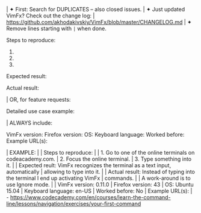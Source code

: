 | ✦ First: Search for DUPLICATES – also closed issues.
| ✦ Just updated VimFx? Check out the change log:
|     https://github.com/akhodakivskiy/VimFx/blob/master/CHANGELOG.md
| ✦ Remove lines starting with `|` when done.


Steps to reproduce:

1. 
2. 
3. 

Expected result: 

Actual result: 


| OR, for feature requests:


Detailed use case example: 


| ALWAYS include:


VimFx version: 
Firefox version: 
OS: 
Keyboard language: 
Worked before: 
Example URL(s): 


| EXAMPLE:
|
| Steps to reproduce:
|
| 1. Go to one of the online terminals on codeacademy.com.
| 2. Focus the online terminal.
| 3. Type something into it.
|
| Expected reult: VimFx recognizes the terminal as a text input, automatically
| allowing to type into it.
|
| Actual result: Instead of typing into the terminal I end up activating VimFx
| commands.
|
| A work-around is to use Ignore mode.
|
| VimFx version: 0.11.0
| Firefox version: 43
| OS: Ubuntu 15.04
| Keyboard language: en-US
| Worked before: No
| Example URL(s):
| - https://www.codecademy.com/en/courses/learn-the-command-line/lessons/navigation/exercises/your-first-command